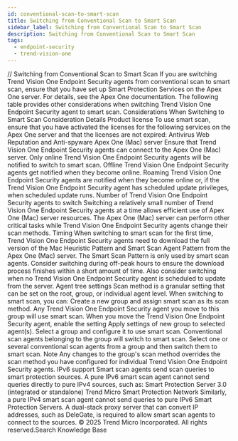 ```yaml
---
id: conventional-scan-to-smart-scan
title: Switching from Conventional Scan to Smart Scan
sidebar_label: Switching from Conventional Scan to Smart Scan
description: Switching from Conventional Scan to Smart Scan
tags:
  - endpoint-security
  - trend-vision-one
---
```


/*<![CDATA[*/ $('#title').html($('meta[name=map-description]').attr('content')); /*]]>*/ Switching from Conventional Scan to Smart Scan If you are switching Trend Vision One Endpoint Security agents from conventional scan to smart scan, ensure that you have set up Smart Protection Services on the Apex One server. For details, see the Apex One documentation. The following table provides other considerations when switching Trend Vision One Endpoint Security agent to smart scan. Considerations When Switching to Smart Scan Consideration Details Product license To use smart scan, ensure that you have activated the licenses for the following services on the Apex One server and that the licenses are not expired: Antivirus Web Reputation and Anti-spyware Apex One (Mac) server Ensure that Trend Vision One Endpoint Security agents can connect to the Apex One (Mac) server. Only online Trend Vision One Endpoint Security agents will be notified to switch to smart scan. Offline Trend Vision One Endpoint Security agents get notified when they become online. Roaming Trend Vision One Endpoint Security agents are notified when they become online or, if the Trend Vision One Endpoint Security agent has scheduled update privileges, when scheduled update runs. Number of Trend Vision One Endpoint Security agents to switch Switching a relatively small number of Trend Vision One Endpoint Security agents at a time allows efficient use of Apex One (Mac) server resources. The Apex One (Mac) server can perform other critical tasks while Trend Vision One Endpoint Security agents change their scan methods. Timing When switching to smart scan for the first time, Trend Vision One Endpoint Security agents need to download the full version of the Mac Heuristic Pattern and Smart Scan Agent Pattern from the Apex One (Mac) server. The Smart Scan Pattern is only used by smart scan agents. Consider switching during off-peak hours to ensure the download process finishes within a short amount of time. Also consider switching when no Trend Vision One Endpoint Security agent is scheduled to update from the server. Agent tree settings Scan method is a granular setting that can be set on the root, group, or individual agent level. When switching to smart scan, you can: Create a new group and assign smart scan as its scan method. Any Trend Vision One Endpoint Security agent you move to this group will use smart scan. When you move the Trend Vision One Endpoint Security agent, enable the setting Apply settings of new group to selected agent(s). Select a group and configure it to use smart scan. Conventional scan agents belonging to the group will switch to smart scan. Select one or several conventional scan agents from a group and then switch them to smart scan. Note Any changes to the group's scan method overrides the scan method you have configured for individual Trend Vision One Endpoint Security agents. IPv6 support Smart scan agents send scan queries to smart protection sources. A pure IPv6 smart scan agent cannot send queries directly to pure IPv4 sources, such as: Smart Protection Server 3.0 (integrated or standalone) Trend Micro Smart Protection Network Similarly, a pure IPv4 smart scan agent cannot send queries to pure IPv6 Smart Protection Servers. A dual-stack proxy server that can convert IP addresses, such as DeleGate, is required to allow smart scan agents to connect to the sources. © 2025 Trend Micro Incorporated. All rights reserved.Search Knowledge Base
